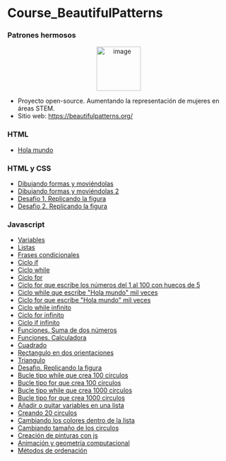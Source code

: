 # Course_BeautifulPatterns

### Patrones hermosos
<p align="center">
<img width="100" alt="image" src="https://user-images.githubusercontent.com/89166148/170891688-e915c1f3-afb9-4700-bb6d-1aa366994a13.png">
</p>

- Proyecto open-source. Aumentando la representación de mujeres en áreas STEM.
- Sitio web: https://beautifulpatterns.org/


### HTML     
- [Hola mundo](https://github.com/HannyCarballo/Course_BeautifulPatterns/blob/master/HTML/holaMundo.html)

### HTML y CSS
- [Dibujando formas y moviéndolas](https://github.com/HannyCarballo/Course_BeautifulPatterns/blob/master/HTML/formas.html)
- [Dibujando formas y moviéndolas 2](https://github.com/HannyCarballo/Course_BeautifulPatterns/blob/master/HTML/formas2.html)
- [Desafio 1. Replicando la figura](https://github.com/HannyCarballo/Course_BeautifulPatterns/tree/master/HTML/desafio1)
- [Desafio 2. Replicando la figura](https://github.com/HannyCarballo/Course_BeautifulPatterns/tree/master/HTML/desafio2)

### Javascript
- [Variables](https://github.com/HannyCarballo/Course_BeautifulPatterns/blob/master/javascript/variables.js)
- [Listas](https://github.com/HannyCarballo/Course_BeautifulPatterns/blob/master/javascript/listas.js)
- [Frases condicionales](https://github.com/HannyCarballo/Course_BeautifulPatterns/blob/master/javascript/condicionales.js)
- [Ciclo if](https://github.com/HannyCarballo/Course_BeautifulPatterns/blob/master/javascript/if.js)
- [Ciclo while](https://github.com/HannyCarballo/Course_BeautifulPatterns/blob/master/javascript/while.js)
- [Ciclo for](https://github.com/HannyCarballo/Course_BeautifulPatterns/blob/master/javascript/for.js)
- [Ciclo for que escribe los números del 1 al 100 con huecos de 5](https://github.com/HannyCarballo/Course_BeautifulPatterns/blob/master/javascript/tareasCiclos/uno.js)
- [Ciclo while que escribe "Hola mundo" mil veces](https://github.com/HannyCarballo/Course_BeautifulPatterns/blob/master/javascript/tareasCiclos/dos.js)
- [Ciclo for que escribe "Hola mundo" mil veces](https://github.com/HannyCarballo/Course_BeautifulPatterns/blob/master/javascript/tareasCiclos/tres.js)
- [Ciclo while infinito](https://github.com/HannyCarballo/Course_BeautifulPatterns/blob/master/javascript/tareasCiclos/cuatro.js)
- [Ciclo for infinito](https://github.com/HannyCarballo/Course_BeautifulPatterns/blob/master/javascript/tareasCiclos/cinco.js)
- [Ciclo if infinito](https://github.com/HannyCarballo/Course_BeautifulPatterns/blob/master/javascript/tareasCiclos/seis.js)
- [Funciones. Suma de dos números](https://github.com/HannyCarballo/Course_BeautifulPatterns/blob/master/javascript/funcion.js)
- [Funciones. Calculadora](https://github.com/HannyCarballo/Course_BeautifulPatterns/blob/master/javascript/calculadora.js)
- [Cuadrado](https://github.com/HannyCarballo/Course_BeautifulPatterns/blob/master/javascript/desafios/uno.js)
- [Rectangulo en dos orientaciones](https://github.com/HannyCarballo/Course_BeautifulPatterns/blob/master/javascript/desafios/dos.js)
- [Triangulo](https://github.com/HannyCarballo/Course_BeautifulPatterns/blob/master/javascript/desafios/tres.js)
- [Desafio. Replicando la figura](https://github.com/HannyCarballo/Course_BeautifulPatterns/tree/master/javascript/funciones%20parte%202)
- [Bucle tipo while que crea 100 circulos](https://github.com/HannyCarballo/Course_BeautifulPatterns/blob/master/javascript/bucles/uno.js)
- [Bucle tipo for que crea 100 circulos](https://github.com/HannyCarballo/Course_BeautifulPatterns/blob/master/javascript/bucles/dos.js)
- [Bucle tipo while que crea 1000 circulos](https://github.com/HannyCarballo/Course_BeautifulPatterns/blob/master/javascript/bucles/tres.js)
- [Bucle tipo for que crea 1000 circulos](https://github.com/HannyCarballo/Course_BeautifulPatterns/blob/master/javascript/bucles/cuatro.js)
- [Añadir o quitar variables en una lista](https://github.com/HannyCarballo/Course_BeautifulPatterns/blob/master/javascript/bucles%20parte%202/lista.js)
- [Creando 20 circulos](https://github.com/HannyCarballo/Course_BeautifulPatterns/blob/master/javascript/bucles%20parte%202/uno.js)
- [Cambiando los colores dentro de la lista](https://github.com/HannyCarballo/Course_BeautifulPatterns/blob/master/javascript/bucles%20parte%202/dos.js)
- [Cambiando tamaño de los circulos](https://github.com/HannyCarballo/Course_BeautifulPatterns/blob/master/javascript/bucles%20parte%202/tres.js)
- [Creación de pinturas con js](https://github.com/HannyCarballo/Course_BeautifulPatterns/tree/master/javascript/painting_01)
- [Animación y geometría computacional](https://github.com/HannyCarballo/Course_BeautifulPatterns/tree/master/javascript/animacion%20y%20geometria%20computacional)
- [Métodos de ordenación](https://github.com/HannyCarballo/Course_BeautifulPatterns/tree/master/javascript/m%C3%A9todos%20de%20ordenaci%C3%B3n)
